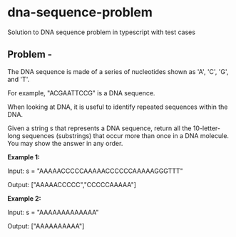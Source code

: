 # dna-sequence-problem
Solution to DNA sequence problem in typescript with test cases

## Problem -
The DNA sequence is made of a series of nucleotides shown as 'A', 'C', 'G', and 'T'.

For example, "ACGAATTCCG" is a DNA sequence.

When looking at DNA, it is useful to identify repeated sequences within the DNA.

Given a string s that represents a DNA sequence, return all the 10-letter-long sequences (substrings) that occur more than once in a DNA molecule. You may show the answer in any order.


**Example 1:**

Input: s = "AAAAACCCCCAAAAACCCCCCAAAAAGGGTTT"

Output: ["AAAAACCCCC","CCCCCAAAAA"]

**Example 2:**

Input: s = "AAAAAAAAAAAAA"

Output: ["AAAAAAAAAA"]
